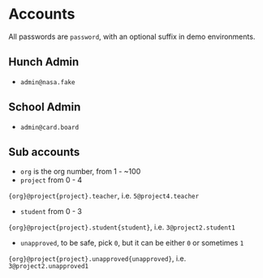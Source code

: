 # Accounts

All passwords are `password`, with an optional suffix in demo environments.

## Hunch Admin

- `admin@nasa.fake`

## School Admin

- `admin@card.board`

## Sub accounts

- `org` is the org number, from 1 - ~100
- `project` from 0 - 4

`{org}@project{project}.teacher`, i.e. `5@project4.teacher`

- `student` from 0 - 3

`{org}@project{project}.student{student}`, i.e. `3@project2.student1`

- `unapproved`, to be safe, pick `0`, but it can be either `0` or sometimes `1`

`{org}@project{project}.unapproved{unapproved}`, i.e. `3@project2.unapproved1`
